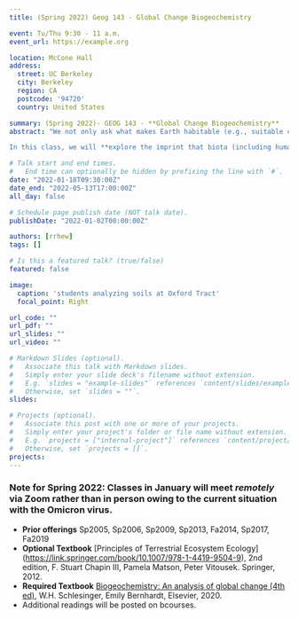 ```yaml
---
title: (Spring 2022) Geog 143 - Global Change Biogeochemistry

event: Tu/Thu 9:30 - 11 a.m.
event_url: https://example.org

location: McCone Hall
address:
  street: UC Berkeley
  city: Berkeley
  region: CA
  postcode: '94720'
  country: United States

summary: (Spring 2022)- GEOG 143 - **Global Change Biogeochemistry**
abstract: "We not only ask what makes Earth habitable (e.g., suitable climate, chemical composition, presence of water), but also how does our global environment *maintain* habitability?  What makes our planet sustainable?  In particular, how does **life** on this planet affect and regulate the chemical environment that in turn allows life to continue and not perish?  Understanding the biological and chemical processes that regulate the environment is essential to answering this question.  And answering this question will help us understand how humans have been altering the chemistry of the world, with ramifications for other life, present and future.  This is the essence of biogeochemistry. 

In this class, we will **explore the imprint that biota (including humans) have on the chemistry of the atmosphere, oceans, and lithosphere**.  And we will learn HOW we can measure key biogeochemical processes, which may be largely invisible to the human eye, but are critically important in controlling exchange of chemicals between different reservoirs."

# Talk start and end times.
#   End time can optionally be hidden by prefixing the line with `#`.
date: "2022-01-18T09:30:00Z"
date_end: "2022-05-13T17:00:00Z"
all_day: false

# Schedule page publish date (NOT talk date).
publishDate: "2022-01-02T00:00:00Z"

authors: [rrhew]
tags: []

# Is this a featured talk? (true/false)
featured: false

image:
  caption: 'students analyzing soils at Oxford Tract'
  focal_point: Right

url_code: ""
url_pdf: ""
url_slides: ""
url_video: ""

# Markdown Slides (optional).
#   Associate this talk with Markdown slides.
#   Simply enter your slide deck's filename without extension.
#   E.g. `slides = "example-slides"` references `content/slides/example-slides.md`.
#   Otherwise, set `slides = ""`.
slides:

# Projects (optional).
#   Associate this post with one or more of your projects.
#   Simply enter your project's folder or file name without extension.
#   E.g. `projects = ["internal-project"]` references `content/project/deep-learning/index.md`.
#   Otherwise, set `projects = []`.
projects:
---
```

### Note for Spring 2022: Classes in January will meet *remotely* via Zoom rather than in person owing to the current situation with the Omicron virus. 

- **Prior offerings** Sp2005, Sp2006, Sp2009, Sp2013, Fa2014, Sp2017, Fa2019
- **Optional Textbook** [Principles of Terrestrial Ecosystem Ecology] (https://link.springer.com/book/10.1007/978-1-4419-9504-9), 2nd edition, F. Stuart Chapin III, Pamela Matson, Peter Vitousek. Springer, 2012.  
- **Required Textbook** [Biogeochemistry: An analysis of global change (4th ed)](https://www.elsevier.com/books/biogeochemistry/schlesinger/978-0-12-814608-8), W.H. Schlesinger, Emily Bernhardt, Elsevier, 2020.  
- Additional readings will be posted on bcourses.
